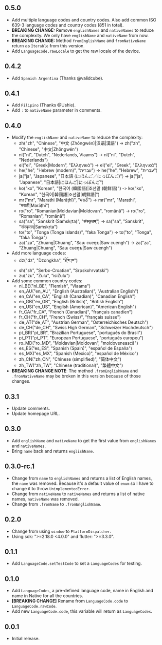 ## 0.5.0

- Add multiple language codes and country codes. Also add common ISO 639-3 language codes and country codes (851 in total).
- **BREAKING CHANGE:** Remove `englishNames` and `nativeNames` to reduce the complexity. We only have `englishName` and `nativeName` from now.
- **BREAKING CHANGE:** Method `fromEnglishName` and `fromNativeName` return as `Iterable` from this version.
- Add `LanguageCode.rawLocale` to get the raw locale of the device.

## 0.4.2

- Add `Spanish Argentina` (Thanks @validcube).

## 0.4.1

- Add `Filipino` (Thanks @Ushie).
- Add `:` to `nativeName` parameter in comments.

## 0.4.0

- Modify the `englishName` and `nativeName` to reduce the complexity:
  - zh("zh", "Chinese", "中文 (Zhōngwén)|汉语|漢語") -> zh("zh", "Chinese", "中文|Zhōngwén")
  - nl("nl", "Dutch", "Nederlands, Vlaams") -> nl("nl", "Dutch", "Nederlands")
  - el("el", "Greek|Modern", "Ελληνικά") -> el("el", "Greek", "Ελληνικά")
  - he("he", "Hebrew (modern)", "עברית") -> he("he", "Hebrew", "עברית")
  - ja("ja", "Japanese", "日本語 (にほんご／にっぽんご)") -> ja("ja", "Japanese", "日本語|にほんご|にっぽんご")
  - ko("ko", "Korean", "한국어 (韓國語)|조선말 (朝鮮語)") -> ko("ko", "Korean", "한국어|韓國語|조선말|朝鮮語|")
  - mr("mr", "Marathi (Marāṭhī)", "मराठी") -> mr("mr", "Marathi", "मराठी|Marāṭhī")
  - ro("ro", "Romanian|Moldavian|Moldovan", "română") -> ro("ro", "Romanian", "română")
  - sa("sa", "Sanskrit (Saṁskṛta)", "संस्कृतम्") -> sa("sa", "Sanskrit", "संस्कृतम्|Saṁskṛta")
  - to("to", "Tonga (Tonga Islands)", "faka Tonga") -> to("to", "Tonga", "faka Tonga")
  - za("za", "Zhuang|Chuang", "Saɯ cueŋƅ|Saw cuengh") -> za("za", "Zhuang|Chuang", "Saɯ cueŋƅ|Saw cuengh")
- Add more language codes:
  - dz("dz", "Dzongkha", "རྫོང་ཁ")
  - sh("sh", "Serbo-Croatian", "Srpskohrvatski")
  - zu("zu", "Zulu", "isiZulu")
- Add some common country codes:
  - nl_BE("nl_BE", "Flemish", "Vlaams")
  - en_AU("en_AU", "English (Australian)", "Australian English")
  - en_CA("en_CA", "English (Canadian)", "Canadian English")
  - en_GB("en_GB", "English (British)", "British English")
  - en_US("en_US", "English (American)", "American English")
  - fr_CA("fr_CA", "French (Canadian)", "français canadien")
  - fr_CH("fr_CH", "French (Swiss)", "français suisse")
  - de_AT("de_AT", "Austrian German", "Österreichisches Deutsch")
  - de_CH("de_CH", "Swiss High German", "Schweizer Hochdeutsch")
  - pt_BR("pt_BR", "Brazilian Portuguese", "português do Brasil")
  - pt_PT("pt_PT", "European Portuguese", "português europeu")
  - ro_MD("ro_MD", "Moldavian|Moldovan", "moldovenească")
  - es_ES("es_ES", "Spanish (Spain)", "español de España")
  - es_MX("es_MX", "Spanish (Mexico)", "español de México")
  - zh_CN("zh_CN", "Chinese (simplified)", "简体中文")
  - zh_TW("zh_TW", "Chinese (traditional)", "繁體中文")
- **BREAKING CHANGE NOTE**: The method `.fromEnglishName` and `.fromNativeName` may be broken in this version because of those changes.

## 0.3.1

- Update comments.
- Update homepage URL.

## 0.3.0

- Add `englishName` and `nativeName` to get the first value from `englishNames` and `nativeNames`.
- Bring `name` back and returns `englishName`.

## 0.3.0-rc.1

- Change from `name` to `englishNames` and returns a list of English names, the `name` was removed. Because it's a default value of `enum` so I have to change it to throw `UnimplementedError`.
- Change from `nativeName` to `nativeNames` and returns a list of native names, `nativeName` was removed.
- Change from `.fromName` to `.fromEnglishName`.

## 0.2.0

- Change from using `window` to `PlatformDispatcher`.
- Using sdk: ">=2.18.0 <4.0.0" and flutter: ">=3.3.0".

## 0.1.1

- Add `LanguageCode.setTestCode` to set a `LanguageCodes` for testing.

## 0.1.0

- Add `LanguageCodes`, a pre-defined language code, name in English and name in Native for all the countries.
- **[BREAKING CHANGE]** Rename from `LanguageCode.code` to `LanguageCode.rawCode`.
- Add new `LanguageCode.code`, this variable will return as `LanguageCodes`.

## 0.0.1

- Initial release.
